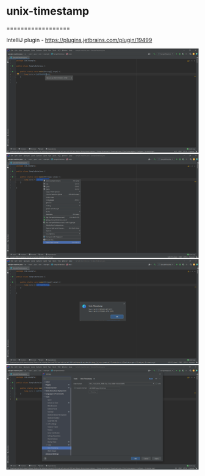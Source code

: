 # unix-timestamp 
==================

IntelliJ plugin - https://plugins.jetbrains.com/plugin/19499

![](img/hover-plugin.png)
![](img/popmenu-plugin.png)
![](img/dialog-plugin.png)
![](img/setting-plugin.png)


